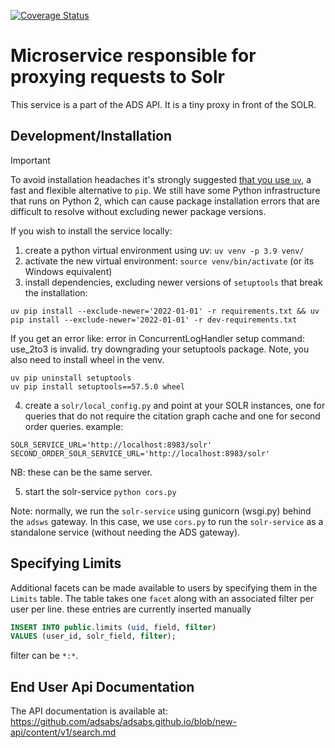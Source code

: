 
[![Coverage Status](https://coveralls.io/repos/adsabs/solr-service/badge.svg?branch=master&service=github)](https://coveralls.io/github/adsabs/solr-service?branch=master)

# Microservice responsible for proxying requests to Solr

This service is a part of the ADS API. It is a tiny proxy in front of the SOLR.

## Development/Installation

> [!IMPORTANT]  
> To avoid installation headaches it's strongly suggested [that you use `uv`](https://docs.astral.sh/uv/), a fast and flexible alternative to `pip`. We still have some Python infrastructure that runs on Python 2, which can cause package installation errors that are difficult to resolve without excluding newer package versions.

If you wish to install the service locally:

  1. create a python virtual environment using uv: `uv venv -p 3.9 venv/`
  2. activate the new virtual environment: `source venv/bin/activate` (or its Windows equivalent)
  3. install dependencies, excluding newer versions of `setuptools` that break the installation:

```
uv pip install --exclude-newer='2022-01-01' -r requirements.txt && uv pip install --exclude-newer='2022-01-01' -r dev-requirements.txt
```
If you get an error like: error in ConcurrentLogHandler setup command: use_2to3 is invalid.
try downgrading your setuptools package. Note, you also need to install wheel in the venv.
```
uv pip uninstall setuptools
uv pip install setuptools==57.5.0 wheel
```
  4. create a `solr/local_config.py` and point at your SOLR instances, one for queries that do not require the citation graph cache and one for second order queries. example:

```
SOLR_SERVICE_URL='http://localhost:8983/solr'
SECOND_ORDER_SOLR_SERVICE_URL='http://localhost:8983/solr'
```
NB: these can be the same server.

  5. start the solr-service `python cors.py`


Note: normally, we run the `solr-service` using gunicorn (wsgi.py) behind the `adsws` gateway.
In this case, we use `cors.py` to run the `solr-service` as a standalone service (without needing
the ADS gateway).

## Specifying Limits

Additional facets can be made available to users by specifying them in the `Limits` table. The table takes one `facet` along with an associated filter per user per line.
these entries are currently inserted manually
```sql
INSERT INTO public.limits (uid, field, filter)
VALUES (user_id, solr_field, filter);
```
filter can be `*:*`.

## End User Api Documentation

The API documentation is available at: https://github.com/adsabs/adsabs.github.io/blob/new-api/content/v1/search.md
